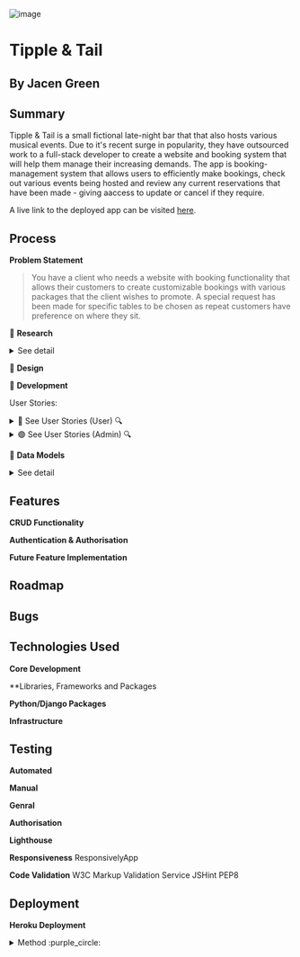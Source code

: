 ![image]()

# Tipple & Tail
## By Jacen Green

## Summary
Tipple & Tail is a small fictional late-night bar that that also hosts various musical events. Due to it's recent surge in popularity, they have outsourced work to a full-stack developer to create a website and booking system that will help them manage their increasing demands. The app is booking-management system that allows users to efficiently make bookings, check out various events being hosted and review any current reservations that have been made - giving aaccess to update or cancel if they require.

A live link to the deployed app can be visited [here](https://tipple-and-tail-7dca6c4d30d7.herokuapp.com/).

## Process

**Problem Statement**
> You have a client who needs a website with booking functionality that allows their customers to create customizable bookings with various packages that the client wishes to promote. A special request has been made for specific tables to be chosen as repeat customers have preference on where they sit.

📑 **Research**
<details>
 <summary> See detail</summary>

With limited time to complete the project; data model, user story and wireframe planning have taken priority. However, core inspiration has been taken from the [Slug & Lettuce](https://www.slugandlettuce.co.uk/market-square-nottingham/party-booking) booking page:

![image](https://github.com/Viridi-Machina/tipple-and-tail/assets/146846939/50b968e6-e6a5-4aee-94c5-df4ea8b9d044)

- First fields used are party-size and date.
- Calendar widget for quickly selecting a date.
- Drop-down list with booking package-options.
- Selected fields then filter available time slots

These elements would make up the core booking form process, with further additions such as table choice being implemented.
</details>

💠 **Design**

💠 **Development**

User Stories:
<details>
 <summary>🔵 See User Stories (User) 🔍</summary>
 
- [US-U01] 🔵 As a user, I want to view availability based on the selected date and party size,<br>
  so that I can view available booking options.
  
- [US-U02] 🔵 As a user, I want to view a table plan of available tables,<br>
  so that I can choose where to sit.
  
- [US-U03] 🔵 As a user, I want to see a list of available packages that I can add to my booking,<br>
  so that I can customize my experience.
  
- [US-U04] 🔵 As a user, I want to review booking details before finalising the booking,<br>
  so that I can check that everything is correct.
  
- [US-U05] 🔵 As a user, I want to provide personal details during the booking process,<br>
  so that I can recieve confirmation via email.
  
- [US-U06] 🔵 As a user, I want to see an about page,<br>
  so that I can learn more about the establisment before booking.
  
- [US-U07] 🔵 As a user, I want to view a drinks menu,<br>
  so I can see what options are available before making a booking.
  
- [US-U08] 🔵 As a user, I want to be able to declare allergies when making a booking,<br>
  so that the establishment is aware before arrival.
  
- [US-U09] 🔵 As a user, I want to see a map,<br>
  so that I can see how far the establishment is from my current location.
  
- [US-U10] 🔵 As a user, I want to see confirmation of a successful booking,<br>
  so that I have confidence a booking has been made.
  
- [US-U11] 🔵 As a user, I want to be able to edit a booking after it has been made,<br>
  so that I can cancel or view my booking.
  
- [US-U12] 🔵 As a user, I want to review and leave comments on events that I have been to,<br>
  so I can share my experience with others.

- [US-U13] 🔵 As a user, I want to send enquiries to the establishment, <br>
  so I can ask further questions or enquire about larger bookings.
</details>

<details>
 <summary> 🟣 See User Stories (Admin) 🔍</summary>
 
- [US-A01] 🟣 As an admin, I want to view and update details of a specific booking,<br>
  so that I can handle enquiries and make changes.
  
- [US-A01] 🟣 As an admin, I want to manage user accounts,<br>
  so I can maintain control over user access and disable accounts if necessary.
  
- [US-A01] 🟣 As an admin, I want to log in to a a secure admin panel,<br>
  so that I can access the site's administrative features.
  
- [US-A01] 🟣 As an admin, I want to manage the about page,<br>
  so I can ensure it remains up to date.
  
- [US-A01] 🟣 As an admin, I want to manage the events page,<br>
  so I can add new events and moderate customer reviews.
  
- [US-A01] 🟣 As an admin, I want to manage the menu page,<br>
  so that I can add/remove or update menu items and pictures.
  
- [US-A01] 🟣 As an admin, I want to tag certain booking packages,<br>
  so that I can upsell and make them more appealing.
</details>

💠 **Data Models**
<details>
 <summary> See detail</summary>
The data models created for this project are displayed in the image below:<br>
<br>
 
![image](https://github.com/Viridi-Machina/tipple-and-tail/assets/146846939/32bd5dc3-416c-47c0-a5be-0e69152fd14d)

<br>

The data models can be divided into 3 main apps to separate functionality:<br>
🔷 **User App**: This app handles user accounts as well as their enquiries and comments made to event posts.<br>
🔹 `User` - This model represents any user account, containing their name, email adress, mobile number, bookings and account status.<br>
🔹 `Enquiry` - This model represents enquiries made by the user, containing messages submitted to the site admin.<br>
🔹 `Comment` - This model represents comments made by the user on posted events, requiring approval by an admin.<br>
<br>
🟣 **About App**: This app handles the about and event models, both handled by the site admin.<br>
🔺 `About` - This model represents an about page, filled out and updated byu the site admin.<br>
🔺 `Event` - This model represents an events page, a psuedo blog-post view which displays events that can link to bookings.<br>
<br>
🔶 **Booking App**: This app handles the booking process; filtering available tables, timeslots and booking packages.<br>
🔸`Booking` - This model represents the core booking process, storing all associated fields.<br>
🔸`Table` - This model stores a small number of tables with unique table numbers and capacity which can be updated by an admin.<br>
🔸`TimeSlot` - This model represents the chosen time slot to be applied to the booking and table.<br>
🔸`TableSlot` - This model represents the specific tables with a chosen TimeSlot and TableSlot.<br>
🔸`Package` - This model represents additional extras for booking customization, which are also used to tag bookings.<br>


</details>

## Features
**CRUD Functionality**

**Authentication & Authorisation**

**Future Feature Implementation**

## Roadmap

## Bugs

## Technologies Used
**Core Development**

**Libraries, Frameworks and Packages

**Python/Django Packages**

**Infrastructure**

## Testing
**Automated**

**Manual**

**Genral**

**Authorisation**

**Lighthouse**

**Responsiveness**
ResponsivelyApp

**Code Validation**
W3C Markup Validation Service
JSHint
PEP8

## Deployment
**Heroku Deployment**
<details>
 <summary>Method :purple_circle:</summary>

- From the dashboard you will be able to see your deployed projects. Click on `New`, then `Create new app`:
  <details>
    <summary>Dashboard :mag:</summary>
    
    ![image](https://github.com/Viridi-Machina/battleships/assets/146846939/d4468782-45f9-4c26-8369-1ddffee2b408)
  </details>

- Enter a unique `App name` and `Choose a region`, then click `Create app`.<br>
  Once created navigate to the `Settings` menu.
  <details>
    <summary>App Dashboard :mag:</summary>

    ![image](https://github.com/Viridi-Machina/battleships/assets/146846939/fde9249a-f073-46af-aeff-ddf4b7d6aacf)
  </details>
  
- Within the `Settings` menu, navigate to `Config Vars` (Also known as *Environment Variables*).<br>
  This is where private and sensitive data, such as credentials and keys, will be stored for the project.
  <details>
    <summary>App Settings :mag:</summary>

    ![image](https://github.com/Viridi-Machina/battleships/assets/146846939/078e131f-0ec6-483f-9031-7049385cdad8)
  </details>

- If the project is dependant on a creds.json file, then this is where the data will be stored.
- Click `Reveal Config Vars`. For initial deployment of a full-stack project:<br>
  `KEY`: 'DISABLE_COLLECTSTATIC'. `VALUE` '1'<br>
  This will prevent Heroku from uploading static files to the build.<br>
  Later on, once the project has been configured with a local static file directory, this KEY/VALUE pair can be removed.
- Note that any other secret keys such as links to the prject's database will be added as the project develops.<br>
  The image below shows an example of the `config vars` panel used in a previous project.
  <details>
    <summary>Config Vars :mag:</summary>
    
    ![image](https://github.com/Viridi-Machina/battleships/assets/146846939/0721287b-f32f-4b37-be16-ddcf1cfeb1c2)
  </details>

- A final component required for successful deployment is the use of a `Procfile`:
    - Heroku will read this file to determine how to start the server.
    - Within the Procfile a python package called *gunicorn* is referenced as a production-ready webserver for Heroku to use.
    - After installing gunicorn and adding it to the `requirements.txt` file, the following line of code needs to be added to
      the Procfile `web: gunicorn my_project.wsgi`.
    - Note that a blank line after the above code may be either required or need to be removed for Heroku to read it successfully.

### Connect to GitHub and deploy:

- Navigate to the `Deploy` menu. For `Deployment method` select GitHub. Finally, you can manually deploy the project.
  <details>
    <summary>Deploy Menu :mag:</summary>

  ![image](https://github.com/Viridi-Machina/battleships/assets/146846939/9081df0b-d551-40f2-b9c1-f770b9d4a5fb)
  </details>





